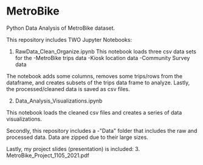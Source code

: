 # MetroBike
Python Data Analysis of MetroBike dataset.

This repository includes TWO Jupyter Notebooks:
1. RawData_Clean_Organize.ipynb
  This notebook loads three csv data sets for the 
    -MetroBike trips data 
    -Kiosk  location data
  -Community Survey data

  The notebook adds some columns, removes some trips/rows from the dataframe, and creates subsets of the trips data frame to analyze. Lastly, the processed/cleaned data is saved as csv files. 

 2. Data_Analysis_Visualizations.ipynb
 
  This notebook loads the cleaned csv files and creates a series of data visualizations. 

Secondly, this repository includes a
    -"Data" folder that includes the raw and processed data. Data are zipped due to their large sizes.

Lastly, my project slides (presentation) is included:
  3. MetroBike_Project_1105_2021.pdf

